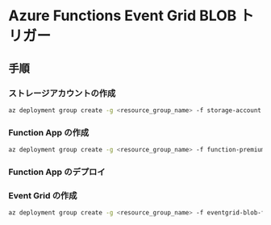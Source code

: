 # Azure Functions Event Grid BLOB トリガー

## 手順

### ストレージアカウントの作成

```bash
az deployment group create -g <resource_group_name> -f storage-account.bicep
```

### Function App の作成

```bash
az deployment group create -g <resource_group_name> -f function-premium-vnet-integration.bicep
```

### Function App のデプロイ


### Event Grid の作成

```bash
az deployment group create -g <resource_group_name> -f eventgrid-blob-function.bicep
```
